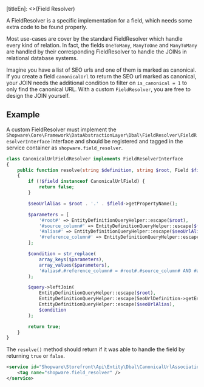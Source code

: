 [titleEn]: <>(Field Resolver)

A FieldResolver is a specific implementation for a field, which needs some extra code to be found properly.

Most use-cases are cover by the standard FieldResolver which handle every kind of relation.
In fact, the fields `OneToMany`, `ManyToOne` and `ManyToMany` are handled by their corresponding FieldResolver to
handle the JOINs in relational database systems.

Imagine you have a list of SEO urls and one of them is marked as canonical. If you create a field `canonicalUrl` to
return the SEO url marked as canonical, your JOIN needs the additional condition to filter on `is_canonical = 1` to
only find the canonical URL. With a custom `FieldResolver`, you are free to design the JOIN yourself.

## Example

A custom FieldResolver must implement the `Shopware\Core\Framework\DataAbstractionLayer\Dbal\FieldResolver\FieldResolverInterface`
interface and should be registered and tagged in the service container as `shopware.field_resolver`.

```php
class CanonicalUrlFieldResolver implements FieldResolverInterface
{
    public function resolve(string $definition, string $root, Field $field, QueryBuilder $query, Context $context, EntityDefinitionQueryHelper $queryHelper, bool $raw): bool
    {
        if (!$field instanceof CanonicalUrlField) {
            return false;
        }

        $seoUrlAlias = $root . '.' . $field->getPropertyName();

        $parameters = [
            '#root#' => EntityDefinitionQueryHelper::escape($root),
            '#source_column#' => EntityDefinitionQueryHelper::escape($field->getStorageName()),
            '#alias#' => EntityDefinitionQueryHelper::escape($seoUrlAlias),
            '#reference_column#' => EntityDefinitionQueryHelper::escape($field->getReferenceField()),
        ];

        $condition = str_replace(
            array_keys($parameters),
            array_values($parameters),
            '#alias#.#reference_column# = #root#.#source_column# AND #alias#.is_canonical = 1'
        );

        $query->leftJoin(
            EntityDefinitionQueryHelper::escape($root),
            EntityDefinitionQueryHelper::escape(SeoUrlDefinition->getEntityName()),
            EntityDefinitionQueryHelper::escape($seoUrlAlias),
            $condition
        );

        return true;
    }
}
```

The `resolve()` method should return if it was able to handle the field by returning `true` or `false`.

```xml
<service id="Shopware\Storefront\Api\Entity\Dbal\CanonicalUrlAssociationFieldResolver">
    <tag name="shopware.field_resolver" />
</service>
```
